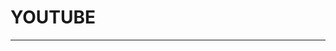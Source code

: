 
  # YOUTUBE
  ---

  <Common-LinkList :linkList='{"name":"视频下载","item":[{"link":"https://ymp4.download/zh/","icon":"https://ymp4.download/favicon.ico","text":"Youtube影片下载"}, {"link":"https://soundgasm.online-downloader.com/index-Chinese","icon":"https://www.online-downloader.com/Download-Font/favicon-32x32.png","text":"soundgasm在线下载器"}]}'/>
